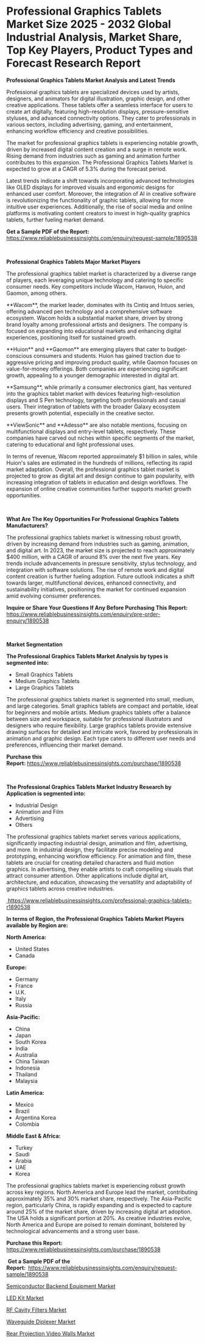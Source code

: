 <p><h1>Professional Graphics Tablets Market Size 2025 - 2032 Global Industrial Analysis, Market Share, Top Key Players, Product Types and Forecast Research Report</h1></p><p><strong>Professional Graphics Tablets Market Analysis and Latest Trends</strong></p>
<p><p>Professional graphics tablets are specialized devices used by artists, designers, and animators for digital illustration, graphic design, and other creative applications. These tablets offer a seamless interface for users to create art digitally, featuring high-resolution displays, pressure-sensitive styluses, and advanced connectivity options. They cater to professionals in various sectors, including advertising, gaming, and entertainment, enhancing workflow efficiency and creative possibilities.</p><p>The market for professional graphics tablets is experiencing notable growth, driven by increased digital content creation and a surge in remote work. Rising demand from industries such as gaming and animation further contributes to this expansion. The Professional Graphics Tablets Market is expected to grow at a CAGR of 5.3% during the forecast period. </p><p>Latest trends indicate a shift towards incorporating advanced technologies like OLED displays for improved visuals and ergonomic designs for enhanced user comfort. Moreover, the integration of AI in creative software is revolutionizing the functionality of graphic tablets, allowing for more intuitive user experiences. Additionally, the rise of social media and online platforms is motivating content creators to invest in high-quality graphics tablets, further fueling market demand.</p></p>
<p><strong>Get a Sample PDF of the Report:&nbsp;</strong> <a href="https://www.reliablebusinessinsights.com/enquiry/request-sample/1890538?utm_campaign=1117&utm_medium=2&utm_source=Github&utm_content=ia&utm_term=06042025&utm_id=professional-graphics-tablets">https://www.reliablebusinessinsights.com/enquiry/request-sample/1890538</a></p>
<p>&nbsp;</p>
<p><strong>Professional Graphics Tablets Major Market Players</strong></p>
<p><p>The professional graphics tablet market is characterized by a diverse range of players, each leveraging unique technology and catering to specific consumer needs. Key competitors include Wacom, Hanvon, Huion, and Gaomon, among others.</p><p>**Wacom**, the market leader, dominates with its Cintiq and Intuos series, offering advanced pen technology and a comprehensive software ecosystem. Wacom holds a substantial market share, driven by strong brand loyalty among professional artists and designers. The company is focused on expanding into educational markets and enhancing digital experiences, positioning itself for sustained growth.</p><p>**Huion** and **Gaomon** are emerging players that cater to budget-conscious consumers and students. Huion has gained traction due to aggressive pricing and improving product quality, while Gaomon focuses on value-for-money offerings. Both companies are experiencing significant growth, appealing to a younger demographic interested in digital art.</p><p>**Samsung**, while primarily a consumer electronics giant, has ventured into the graphics tablet market with devices featuring high-resolution displays and S Pen technology, targeting both professionals and casual users. Their integration of tablets with the broader Galaxy ecosystem presents growth potential, especially in the creative sector.</p><p>**ViewSonic** and **Adesso** are also notable mentions, focusing on multifunctional displays and entry-level tablets, respectively. These companies have carved out niches within specific segments of the market, catering to educational and light professional uses.</p><p>In terms of revenue, Wacom reported approximately $1 billion in sales, while Huion's sales are estimated in the hundreds of millions, reflecting its rapid market adaptation. Overall, the professional graphics tablet market is projected to grow as digital art and design continue to gain popularity, with increasing integration of tablets in education and design workflows. The expansion of online creative communities further supports market growth opportunities.</p></p>
<p>&nbsp;</p>
<p><strong>What Are The Key Opportunities For Professional Graphics Tablets Manufacturers?</strong></p>
<p><p>The professional graphics tablets market is witnessing robust growth, driven by increasing demand from industries such as gaming, animation, and digital art. In 2023, the market size is projected to reach approximately $400 million, with a CAGR of around 8% over the next five years. Key trends include advancements in pressure sensitivity, stylus technology, and integration with software solutions. The rise of remote work and digital content creation is further fueling adoption. Future outlook indicates a shift towards larger, multifunctional devices, enhanced connectivity, and sustainability initiatives, positioning the market for continued expansion amid evolving consumer preferences.</p></p>
<p><strong>Inquire or Share Your Questions If Any Before Purchasing This Report:</strong> <a href="https://www.reliablebusinessinsights.com/enquiry/pre-order-enquiry/1890538?utm_campaign=1117&utm_medium=2&utm_source=Github&utm_content=ia&utm_term=06042025&utm_id=professional-graphics-tablets">https://www.reliablebusinessinsights.com/enquiry/pre-order-enquiry/1890538</a></p>
<p>&nbsp;</p>
<p><strong>Market Segmentation</strong></p>
<p><strong>The Professional Graphics Tablets Market Analysis by types is segmented into:</strong></p>
<p><ul><li>Small Graphics Tablets</li><li>Medium Graphics Tablets</li><li>Large Graphics Tablets</li></ul></p>
<p><p>The professional graphics tablets market is segmented into small, medium, and large categories. Small graphics tablets are compact and portable, ideal for beginners and mobile artists. Medium graphics tablets offer a balance between size and workspace, suitable for professional illustrators and designers who require flexibility. Large graphics tablets provide extensive drawing surfaces for detailed and intricate work, favored by professionals in animation and graphic design. Each type caters to different user needs and preferences, influencing their market demand.</p></p>
<p><strong>Purchase this Report:&nbsp;</strong><a href="https://www.reliablebusinessinsights.com/purchase/1890538?utm_campaign=1117&utm_medium=2&utm_source=Github&utm_content=ia&utm_term=06042025&utm_id=professional-graphics-tablets">https://www.reliablebusinessinsights.com/purchase/1890538</a></p>
<p>&nbsp;</p>
<p><strong>The Professional Graphics Tablets Market Industry Research by Application is segmented into:</strong></p>
<p><ul><li>Industrial Design</li><li>Animation and Film</li><li>Advertising</li><li>Others</li></ul></p>
<p><p>The professional graphics tablets market serves various applications, significantly impacting industrial design, animation and film, advertising, and more. In industrial design, they facilitate precise modeling and prototyping, enhancing workflow efficiency. For animation and film, these tablets are crucial for creating detailed characters and fluid motion graphics. In advertising, they enable artists to craft compelling visuals that attract consumer attention. Other applications include digital art, architecture, and education, showcasing the versatility and adaptability of graphics tablets across creative industries.</p></p>
<p><a href="https://www.reliablebusinessinsights.com/professional-graphics-tablets-r1890538?utm_campaign=1117&utm_medium=2&utm_source=Github&utm_content=ia&utm_term=06042025&utm_id=professional-graphics-tablets">&nbsp;https://www.reliablebusinessinsights.com/professional-graphics-tablets-r1890538</a></p>
<p><strong>In terms of Region, the Professional Graphics Tablets Market Players available by Region are:</strong></p>
<p>
    <p> <strong> North America: </strong>
        <ul>
            <li>United States</li>
            <li>Canada</li>
        </ul>
        </p> 
    <p> <strong> Europe: </strong>
        <ul>
            <li>Germany</li>
            <li>France</li>
            <li>U.K.</li>
            <li>Italy</li>
            <li>Russia</li>
        </ul>
        </p> 
    <p> <strong> Asia-Pacific: </strong>
        <ul>
            <li>China</li>
            <li>Japan</li>
            <li>South Korea</li>
            <li>India</li>
            <li>Australia</li>
            <li>China Taiwan</li>
            <li>Indonesia</li>
            <li>Thailand</li>
            <li>Malaysia</li>
        </ul>
        </p> 
    <p> <strong> Latin America: </strong>
        <ul>
            <li>Mexico</li>
            <li>Brazil</li>
            <li>Argentina Korea</li>
            <li>Colombia</li>
        </ul>
        </p> 
    <p> <strong> Middle East & Africa: </strong>
        <ul>
            <li>Turkey</li>
            <li>Saudi</li>
            <li>Arabia</li>
            <li>UAE</li>
            <li>Korea</li>
        </ul>
    </p>
    </p>
<p><p>The professional graphics tablets market is experiencing robust growth across key regions. North America and Europe lead the market, contributing approximately 35% and 30% market share, respectively. The Asia-Pacific region, particularly China, is rapidly expanding and is expected to capture around 25% of the market share, driven by increasing digital art adoption. The USA holds a significant portion at 20%. As creative industries evolve, North America and Europe are poised to remain dominant, bolstered by technological advancements and a strong user base.</p></p>
<p><strong>Purchase this Report: </strong><a href="https://www.reliablebusinessinsights.com/purchase/1890538?utm_campaign=1117&utm_medium=2&utm_source=Github&utm_content=ia&utm_term=06042025&utm_id=professional-graphics-tablets">https://www.reliablebusinessinsights.com/purchase/1890538</a></p>
<p>&nbsp;<strong>Get a Sample PDF of the Report:&nbsp;&nbsp;</strong><a href="https://www.reliablebusinessinsights.com/enquiry/request-sample/1890538?utm_campaign=1117&utm_medium=2&utm_source=Github&utm_content=ia&utm_term=06042025&utm_id=professional-graphics-tablets">https://www.reliablebusinessinsights.com/enquiry/request-sample/1890538</a></p>
<p><strong></strong></p>
<p><p><a href="https://github.com/kluviabolofo/Market-Research-Report-List-1/blob/main/semiconductor-backend-equipment-market.md?utm_campaign=1117&utm_medium=2&utm_source=Github&utm_content=ia&utm_term=06042025&utm_id=professional-graphics-tablets">Semiconductor Backend Equipment Market</a></p><p><a href="https://github.com/alefermeivys/Market-Research-Report-List-1/blob/main/led-kit-market.md?utm_campaign=1117&utm_medium=2&utm_source=Github&utm_content=ia&utm_term=06042025&utm_id=professional-graphics-tablets">LED Kit Market</a></p><p><a href="https://github.com/toghojbeinta/Market-Research-Report-List-1/blob/main/rf-cavity-filters-market.md?utm_campaign=1117&utm_medium=2&utm_source=Github&utm_content=ia&utm_term=06042025&utm_id=professional-graphics-tablets">RF Cavity Filters Market</a></p><p><a href="https://github.com/jaspartatin/Market-Research-Report-List-1/blob/main/waveguide-diplexer-market.md?utm_campaign=1117&utm_medium=2&utm_source=Github&utm_content=ia&utm_term=06042025&utm_id=professional-graphics-tablets">Waveguide Diplexer Market</a></p><p><a href="https://github.com/spehnluenaru/Market-Research-Report-List-1/blob/main/rear-projection-video-walls-market.md?utm_campaign=1117&utm_medium=2&utm_source=Github&utm_content=ia&utm_term=06042025&utm_id=professional-graphics-tablets">Rear Projection Video Walls Market</a></p></p>